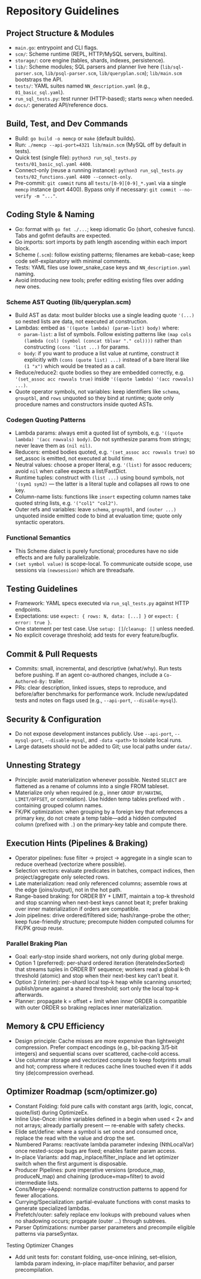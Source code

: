 # Repository Guidelines

## Project Structure & Modules
- `main.go`: entrypoint and CLI flags.
- `scm/`: Scheme runtime (REPL, HTTP/MySQL servers, builtins).
- `storage/`: core engine (tables, shards, indexes, persistence).
- `lib/`: Scheme modules; SQL parsers and planner live here (`lib/sql-parser.scm`, `lib/psql-parser.scm`, `lib/queryplan.scm`); `lib/main.scm` bootstraps the API.
- `tests/`: YAML suites named `NN_description.yaml` (e.g., `01_basic_sql.yaml`).
- `run_sql_tests.py`: test runner (HTTP-based); starts `memcp` when needed.
- `docs/`: generated API/reference docs.

## Build, Test, and Dev Commands
- Build: `go build -o memcp` or `make` (default builds).
- Run: `./memcp --api-port=4321 lib/main.scm` (MySQL off by default in tests).
- Quick test (single file): `python3 run_sql_tests.py tests/01_basic_sql.yaml 4400`.
- Connect-only (reuse a running instance): `python3 run_sql_tests.py tests/02_functions.yaml 4400 --connect-only`.
- Pre-commit: `git commit` runs all `tests/[0-9][0-9]_*.yaml` via a single `memcp` instance (port 4400). Bypass only if necessary: `git commit --no-verify -m "..."`.

## Coding Style & Naming
- Go: format with `go fmt ./...`; keep idiomatic Go (short, cohesive funcs). Tabs and gofmt defaults are expected.
- Go imports: sort imports by path length ascending within each import block.
- Scheme (`.scm`): follow existing patterns; filenames are kebab-case; keep code self-explanatory with minimal comments.
- Tests: YAML files use lower_snake_case keys and `NN_description.yaml` naming.
- Avoid introducing new tools; prefer editing existing files over adding new ones.

### Scheme AST Quoting (lib/queryplan.scm)
- Build AST as data: most builder blocks use a single leading quote `'(...)` so nested lists are data, not executed at construction.
- Lambdas: embed as `'((quote lambda) (param-list) body)` where:
  - `param-list`: a list of symbols. Follow existing patterns like `(map cols (lambda (col) (symbol (concat tblvar "." col))))` rather than constructing `(cons 'list ...)` for params.
  - `body`: if you want to produce a list value at runtime, construct it explicitly with `(cons (quote list) ...)` instead of a bare literal like `(1 "x")` which would be treated as a call.
- Reduce/reduce2: quote bodies so they are embedded correctly, e.g. `'(set_assoc acc rowvals true)` inside `'((quote lambda) '(acc rowvals) ...)`.
- Quote operator symbols, not variables: keep identifiers like `schema`, `grouptbl`, and `rows` unquoted so they bind at runtime; quote only procedure names and constructors inside quoted ASTs.

### Codegen Quoting Patterns
- Lambda params: always emit a quoted list of symbols, e.g. `'((quote lambda) '(acc rowvals) body)`. Do not synthesize params from strings; never leave them as `(nil nil)`.
- Reducers: embed bodies quoted, e.g. `'(set_assoc acc rowvals true)` so set_assoc is emitted, not executed at build time.
- Neutral values: choose a proper literal, e.g. `'(list)` for assoc reducers; avoid `nil` when callee expects a list/FastDict.
- Runtime tuples: construct with `(list ...)` using bound symbols, not `'(sym1 sym2)` — the latter is a literal tuple and collapses all rows to one key.
- Column-name lists: functions like `insert` expecting column names take quoted string lists, e.g. `'("col1" "col2")`.
- Outer refs and variables: leave `schema`, `grouptbl`, and `(outer ...)` unquoted inside emitted code to bind at evaluation time; quote only syntactic operators.

### Functional Semantics
- This Scheme dialect is purely functional; procedures have no side effects and are fully parallelizable.
- `(set symbol value)` is scope-local. To communicate outside scope, use sessions via `(newsession)` which are threadsafe.

## Testing Guidelines
- Framework: YAML specs executed via `run_sql_tests.py` against HTTP endpoints.
- Expectations: use `expect: { rows: N, data: [...] }` or `expect: { error: true }`.
- One statement per test case. Use `setup: []`/`cleanup: []` unless needed.
- No explicit coverage threshold; add tests for every feature/bugfix.

## Commit & Pull Requests
- Commits: small, incremental, and descriptive (what/why). Run tests before pushing. If an agent co-authored changes, include a `Co-Authored-By:` trailer.
- PRs: clear description, linked issues, steps to reproduce, and before/after benchmarks for performance work. Include new/updated tests and notes on flags used (e.g., `--api-port`, `--disable-mysql`).

## Security & Configuration
- Do not expose development instances publicly. Use `--api-port`, `--mysql-port`, `--disable-mysql`, and `-data <path>` to isolate local runs.
- Large datasets should not be added to Git; use local paths under `data/`.

## Unnesting Strategy
- Principle: avoid materialization whenever possible. Nested `SELECT` are flattened as a rename of columns into a single FROM tableset.
- Materialize only when required (e.g., inner `GROUP BY/HAVING`, `LIMIT/OFFSET`, or correlation). Use hidden temp tables prefixed with `.` containing grouped column names.
- FK/PK optimization: when grouping by a foreign key that references a primary key, do not create a temp table—add a hidden computed column (prefixed with `.`) on the primary-key table and compute there.

## Execution Hints (Pipelines & Braking)
- Operator pipelines: fuse filter → project → aggregate in a single scan to reduce overhead (vectorize where possible).
- Selection vectors: evaluate predicates in batches, compact indices, then project/aggregate only selected rows.
- Late materialization: read only referenced columns; assemble rows at the edge (joins/output), not in the hot path.
- Range-based braking: for ORDER BY + LIMIT, maintain a top-k threshold and stop scanning when next-best keys cannot beat it; prefer braking over inner materialization if orders are compatible.
- Join pipelines: drive ordered/filtered side; hash/range-probe the other; keep fuse-friendly structure; precompute hidden computed columns for FK/PK group reuse.

### Parallel Braking Plan
- Goal: early-stop inside shard workers, not only during global merge.
- Option 1 (preferred): per-shard ordered iteration (iterateIndexSorted) that streams tuples in ORDER BY sequence; workers read a global k-th threshold (atomic) and stop when their next-best key can’t beat it.
- Option 2 (interim): per-shard local top-k heap while scanning unsorted; publish/prune against a shared threshold; sort only the local top-k afterwards.
- Planner: propagate k = offset + limit when inner ORDER is compatible with outer ORDER so braking replaces inner materialization.

## Memory & CPU Efficiency
- Design principle: Cache misses are more expensive than lightweight compression. Prefer compact encodings (e.g., bit-packing 3/5‑bit integers) and sequential scans over scattered, cache‑cold access.
- Use columnar storage and vectorized compute to keep footprints small and hot; compress where it reduces cache lines touched even if it adds tiny (de)compression overhead.

## Optimizer Roadmap (scm/optimizer.go)
- Constant Folding: fold pure calls with constant args (arith, logic, concat, quote/list) during OptimizeEx.
- Inline Use-Once: inline variables defined in a begin when used < 2× and not arrays; already partially present — re-enable with safety checks.
- Elide set/define: where a symbol is set once and consumed once, replace the read with the value and drop the set.
- Numbered Params: reactivate lambda parameter indexing (NthLocalVar) once nested-scope bugs are fixed; enables faster param access.
- In-place Variants: add map_inplace/filter_inplace and let optimizer switch when the first argument is disposable.
- Producer Pipelines: pure imperative versions (produce_map, produceN_map) and chaining (produce+map+filter) to avoid intermediate lists.
- Cons/Merge→Append: normalize construction patterns to append for fewer allocations.
- Currying/Specialization: partial-evaluate functions with const masks to generate specialized lambdas.
- Prefetch/outer: safely replace env lookups with prebound values when no shadowing occurs; propagate (outer ...) through subtrees.
- Parser Optimizations: number parser parameters and precompile eligible patterns via parseSyntax.

Testing Optimizer Changes
- Add unit tests for: constant folding, use-once inlining, set-elision, lambda param indexing, in-place map/filter behavior, and parser precompilation.
